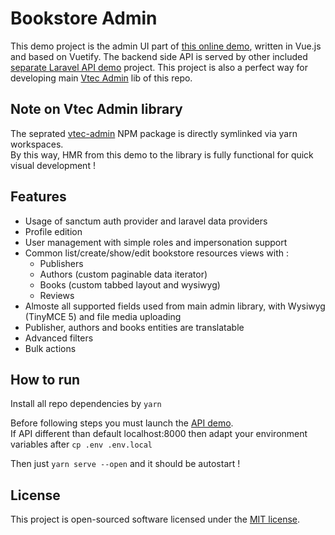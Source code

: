 # Bookstore Admin

This demo project is the admin UI part of [this online demo](https://vtec-bookstore-demo.okami101.io/admin), written in Vue.js and based on Vuetify.
The backend side API is served by other included [separate Laravel API demo](../laravel) project.
This project is also a perfect way for developing main [Vtec Admin](../../packages/admin) lib of this repo.

## Note on Vtec Admin library

The seprated [vtec-admin](../../packages/admin) NPM package is directly symlinked via yarn workspaces.  
By this way, HMR from this demo to the library is fully functional for quick visual development !

## Features

* Usage of sanctum auth provider and laravel data providers
* Profile edition
* User management with simple roles and impersonation support
* Common list/create/show/edit bookstore resources views with :
  * Publishers
  * Authors (custom paginable data iterator)
  * Books (custom tabbed layout and wysiwyg)
  * Reviews
* Almoste all supported fields used from main admin library, with Wysiwyg (TinyMCE 5) and file media uploading
* Publisher, authors and books entities are translatable
* Advanced filters
* Bulk actions

## How to run

Install all repo dependencies by `yarn`

Before following steps you must launch the [API demo](../laravel).  
If API different than default localhost:8000 then adapt your environment variables after `cp .env .env.local`

Then just `yarn serve --open` and it should be autostart !

## License

This project is open-sourced software licensed under the [MIT license](https://adr1enbe4udou1n.mit-license.org).

